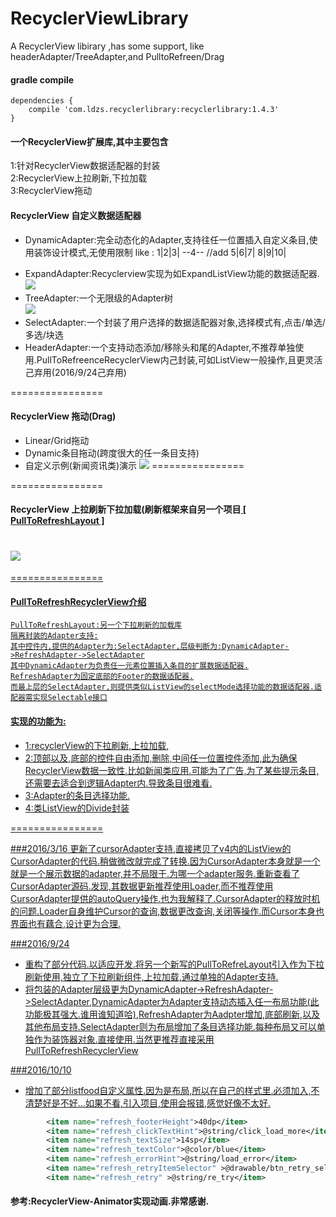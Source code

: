 # RecyclerViewLibrary
A RecyclerView libirary ,has some support, like headerAdapter/TreeAdapter,and PulltoRefreen/Drag

#### gradle compile
```
dependencies {
    compile 'com.ldzs.recyclerlibrary:recyclerlibrary:1.4.3'
}
```

#### 一个RecyclerView扩展库,其中主要包含
1:针对RecyclerView数据适配器的封装</br>
2:RecyclerView上拉刷新,下拉加载</br>
3:RecyclerView拖动</br>


#### RecyclerView 自定义数据适配器
* DynamicAdapter:完全动态化的Adapter,支持往任一位置插入自定义条目,使用装饰设计模式,无使用限制
   like :
     1|2|3|
     --4--  //add
     5|6|7|
     8|9|10|<p>
* ExpandAdapter:Recyclerview实现为如ExpandListView功能的数据适配器.<br>
![](https://github.com/momodae/RecyclerViewLibrary/blob/master/app/screenshot/S60214-155420.jpg)
* TreeAdapter:一个无限级的Adapter树<br>
![](https://github.com/momodae/RecyclerViewLibrary/blob/master/app/screenshot/S60214-155511.jpg)
* SelectAdapter:一个封装了用户选择的数据适配器对象,选择模式有,点击/单选/多选/块选
* HeaderAdapter:一个支持动态添加/移除头和尾的Adapter,不推荐单独使用.PullToRefreenceRecyclerView内己封装,可如ListView一般操作,且更灵活己弃用(2016/9/24己弃用)<br>


================
#### RecyclerView 拖动(Drag)
* Linear/Grid拖动
* Dynamic条目拖动(跨度很大的任一条目支持)
* 自定义示例(新闻资讯类)演示
![](https://github.com/momodae/RecyclerViewLibrary/blob/master/app/screenshot/S60214-155401.jpg)
================


================
#### RecyclerView 上拉刷新下拉加载(刷新框架来自另一个项目<a href="https://github.com/momodae/PullToRefreshLayout" target="_blank"> [ PullToRefreshLayout ]
![](https://github.com/momodae/RecyclerViewLibrary/blob/master/app/screenshot/S60214-155428.jpg)
================

================
#### PullToRefreshRecyclerView介绍
	PullToRefreshLayout:另一个下拉刷新的加载库
	隔离封装的Adapter支持:
	其中控件内,提供的Adapter为:SelectAdapter,层级判断为:DynamicAdapter->RefreshAdapter->SelectAdapter
	其中DynamicAdapter为负责任一元素位置插入条目的扩展数据适配器.
	RefreshAdapter为固定底部的Footer的数据适配器.
	而最上层的SelectAdapter,则提供类似ListView的selectMode选择功能的数据适配器.适配器需实现Selectable接口
#### 实现的功能为:
* 1:recyclerView的下拉刷新,上拉加载,
* 2:顶部以及,底部的控件自由添加,删除,中间任一位置控件添加,此为确保RecyclerView数据一致性.比如新闻类应用.可能为了广告,为了某些提示条目,还需要去适合到逻辑Adapter内.导致条目很难看.</br>
* 3:Adapter的条目选择功能.
* 4:类ListView的Divide封装

================

###2016/3/16 
更新了cursorAdapter支持,直接拷贝了v4内的ListView的CursorAdapter的代码.稍做微改就完成了转换.因为CursorAdapter本身就是一个就是一个展示数据的adapter,并不局限于.为哪一个adapter服务.重新查看了CursorAdapter源码.发现,其数据更新推荐使用Loader,而不推荐使用CursorAdapter提供的autoQuery操作.也为我解释了.CursorAdapter的释放时机的问题.Loader自身维护Cursor的查询,数据更改查询,关闭等操作.而Cursor本身也界面也有藕合,设计更为合理.

###2016/9/24 
* 重构了部分代码.以适应开发.将另一个新写的PullToRefreLayout引入作为下拉刷新使用,独立了下拉刷新组件,上拉加载,通过单独的Adapter支持.
* 将包装的Adapter层级更为DynamicAdapter->RefreshAdapter->SelectAdapter,DynamicAdapter为Adapter支持动态插入任一布局功能(此功能极其强大.谁用谁知道哈),RefreshAdapter为Aadpter增加,底部刷新,以及其他布局支持.SelectAdapter则为布局增加了条目选择功能.每种布局又可以单独作为装饰器对象.直接使用.当然更推荐直接采用PullToRefreshRecyclerView

###2016/10/10
* 增加了部分listfood自定义属性.因为是布局,所以在自己的样式里.必须加入,不清楚好是不好...如果不看,引入项目,使用会报错,感觉好像不太好.
```xml
        <item name="refresh_footerHeight">40dp</item>
        <item name="refresh_clickTextHint">@string/click_load_more</item>
        <item name="refresh_textSize">14sp</item>
        <item name="refresh_textColor">@color/blue</item>
        <item name="refresh_errorHint">@string/load_error</item>
        <item name="refresh_retryItemSelector" >@drawable/btn_retry_selector</item>
        <item name="refresh_retry" >@string/re_try</item>
```
#### 参考:RecyclerView-Animator实现动画.非常感谢.
